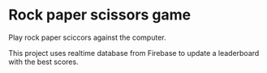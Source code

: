 # Rock paper scissors game
Play rock paper sciccors against the computer. 

This project uses realtime database from Firebase to update a leaderboard with the best scores. 
